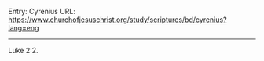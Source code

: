 Entry: Cyrenius
URL: https://www.churchofjesuschrist.org/study/scriptures/bd/cyrenius?lang=eng

---

Luke 2:2.
